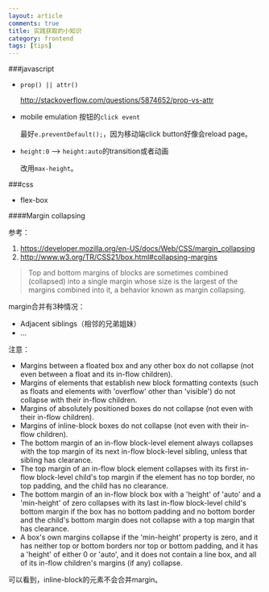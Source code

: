 ```yaml
---
layout: article
comments: true
title: 实践获取的小知识
category: frontend
tags: [tips]
---
```


###javascript

- `prop() || attr()`

    http://stackoverflow.com/questions/5874652/prop-vs-attr

- mobile emulation 按钮的`click event`

    最好`e.preventDefault();`，因为移动端click button好像会reload page。

- `height:0` --> `height:auto`的transition或者动画

    改用`max-height`。

###css

- flex-box

####Margin collapsing

参考： 

1. <https://developer.mozilla.org/en-US/docs/Web/CSS/margin_collapsing>
2. <http://www.w3.org/TR/CSS21/box.html#collapsing-margins>

>Top and bottom margins of blocks are sometimes combined (collapsed) into a single margin whose size is the largest of the margins combined into it, a behavior known as margin collapsing.

margin合并有3种情况：

- Adjacent siblings（相邻的兄弟姐妹）
- ...

注意：

- Margins between a floated box and any other box do not collapse (not even between a float and its in-flow children).
- Margins of elements that establish new block formatting contexts (such as floats and elements with 'overflow' other than 'visible') do not collapse with their in-flow children.
- Margins of absolutely positioned boxes do not collapse (not even with their in-flow children).
- Margins of inline-block boxes do not collapse (not even with their in-flow children).
- The bottom margin of an in-flow block-level element always collapses with the top margin of its next in-flow block-level sibling, unless that sibling has clearance.
- The top margin of an in-flow block element collapses with its first in-flow block-level child's top margin if the element has no top border, no top padding, and the child has no clearance.
- The bottom margin of an in-flow block box with a 'height' of 'auto' and a 'min-height' of zero collapses with its last in-flow block-level child's bottom margin if the box has no bottom padding and no bottom border and the child's bottom margin does not collapse with a top margin that has clearance.
- A box's own margins collapse if the 'min-height' property is zero, and it has neither top or bottom borders nor top or bottom padding, and it has a 'height' of either 0 or 'auto', and it does not contain a line box, and all of its in-flow children's margins (if any) collapse.

可以看到，inline-block的元素不会合并margin。
